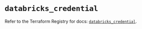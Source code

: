 # `databricks_credential`

Refer to the Terraform Registry for docs: [`databricks_credential`](https://registry.terraform.io/providers/databricks/databricks/1.75.0/docs/resources/credential).

